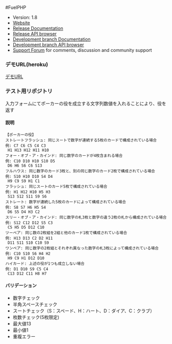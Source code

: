 #FuelPHP

* Version: 1.8
* [Website](http://fuelphp.com/)
* [Release Documentation](http://docs.fuelphp.com)
* [Release API browser](http://api.fuelphp.com)
* [Development branch Documentation](http://dev-docs.fuelphp.com)
* [Development branch API browser](http://dev-api.fuelphp.com)
* [Support Forum](http://fuelphp.com/forums) for comments, discussion and community support

### デモURL(heroku)
[デモURL](http://poker-fuel.herokuapp.com/hand)

### テスト用リポジトリ

入力フォームにてポーカーの役を成立する文字列数値を入れることにより、役を返す

#### 説明
```
【ポーカーの役】
ストレートフラッシュ: 同じスートで数字が連続する5枚のカードで構成されている場合
例: C7 C6 C5 C4 C3
 H1 H13 H12 H11 H10
フォー・オブ・ア・カインド: 同じ数字のカードが4枚含まれる場合
例: C10 D10 H10 S10 D5
 D6 H6 S6 C6 S13
フルハウス: 同じ数字のカード3枚と、別の同じ数字のカード2枚で構成されている場合
例: S10 H10 D10 S4 D4
 H9 C9 S9 H1 C1
フラッシュ: 同じスートのカード5枚で構成されている場合
例: H1 H12 H10 H5 H3
 S13 S12 S11 S9 S6
ストレート: 数字が連続した5枚のカードによって構成されている場合
例: S8 S7 H6 H5 S4
 D6 S5 D4 H3 C2
スリー・オブ・ア・カインド: 同じ数字の札3枚と数字の違う2枚の札から構成されている場合
例: S12 C12 D12 S5 C3
 C5 H5 D5 D12 C10
ツーペア: 同じ数の2枚組を2組と他のカード1枚で構成されている場合
例: H13 D13 C2 D2 H11
 D11 S11 S10 C10 S9
ワンペア: 同じ数字の2枚組とそれぞれ異なった数字の札3枚によって構成されている場合
例: C10 S10 S6 H4 H2
 H9 C9 H1 D12 D10
ハイカード: 上述の役が1つも成立しない場合
例: D1 D10 S9 C5 C4
 C13 D12 C11 H8 H7

```


#### バリデーション
- 数字チェック
- 半角スペースチェック
- スートチェック（S：スペード、H：ハート、D：ダイア、C：クラブ）
- 枚数チェック(5枚限定)
- 最大値13
- 最小値1
- 重複エラー
